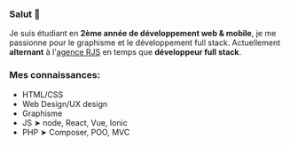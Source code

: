 ### Salut 👋

Je suis étudiant en **2ème année de développement web & mobile**, je me passionne pour le graphisme et le développement full stack. Actuellement **alternant** à l'[agence RJS](https://github.com/Agence-RJS) en temps que **développeur full stack**.

### Mes connaissances:

- HTML/CSS
- Web Design/UX design
- Graphisme
- JS ➤ node, React, Vue, Ionic
- PHP ➤ Composer, POO, MVC
